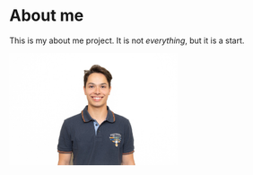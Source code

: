 # About me

This is my about me project. It is not *everything*, but it is a start.

<img src=images/Bernardo_EilertTrevisan.jpg width="300">
